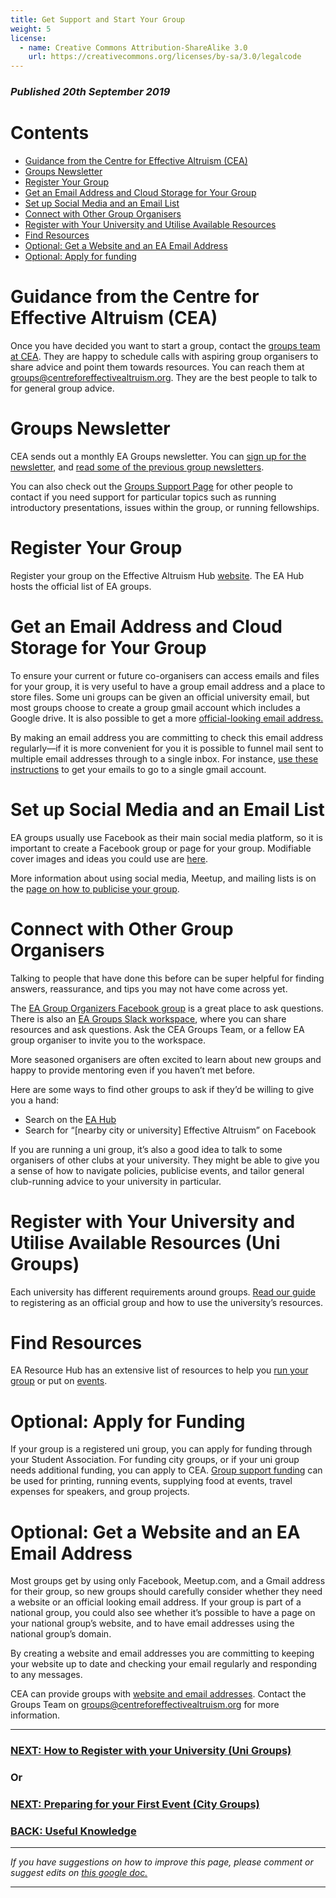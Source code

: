 ```yaml
---
title: Get Support and Start Your Group
weight: 5
license:
  - name: Creative Commons Attribution-ShareAlike 3.0
    url: https://creativecommons.org/licenses/by-sa/3.0/legalcode
---
```

### _Published 20th September 2019_

# Contents
* <a href="#guidanceCEA">Guidance from the Centre for Effective Altruism (CEA)</a>
* <a href="#groupsnewsletter">Groups Newsletter</a>
* <a href="#register">Register Your Group</a>
* <a href="#getemail">Get an Email Address and Cloud Storage for Your Group</a>
* <a href="#socialmedia">Set up Social Media and an Email List</a>
* <a href="#connect">Connect with Other Group Organisers</a>
* <a href="#regwithuni">Register with Your University and Utilise Available Resources</a>
* <a href="#findresources">Find Resources</a>
* <a href="#website">Optional: Get a Website and an EA Email Address</a>
* <a href="#funding">Optional: Apply for funding</a>

<a name ="guidanceCEA"></a>
# Guidance from the Centre for Effective Altruism (CEA)
Once you have decided you want to start a group, contact the <a target="_blank" href="https://www.centreforeffectivealtruism.org/team/#groups-team">groups team at CEA</a>. They are happy to schedule calls with aspiring group organisers to share advice and point them towards resources. You can reach them at <a target=”_blank” href="mailto:groups@centreforeffectivealtruism.org">groups@centreforeffectivealtruism.org</a>. They are the best people to talk to for general group advice. 


<a name ="groupsnewsletter"></a>
# Groups Newsletter
CEA sends out a monthly EA Groups newsletter. You can <a target="_blank" href="https://effectivealtruism.us8.list-manage.com/subscribe?u=52b028e7f799cca137ef74763&id=7d52b2f96c">sign up for the newsletter</a>, and <a target="_blank" href="https://us8.campaign-archive.com/home/?u=52b028e7f799cca137ef74763&id=7d52b2f96c">read some of the previous group newsletters</a>.


You can also check out the <a target="_blank" href="/tips/support/">Groups Support Page</a> for other people to contact if you need support for particular topics such as running introductory presentations, issues within the group, or running fellowships. 
 
<a name ="register"></a>
# Register Your Group
Register your group on the Effective Altruism Hub <a target="_blank" href="https://eahub.org/groups/">website</a>. The EA Hub hosts the official list of EA groups. 

<a name ="getemail"></a>
# Get an Email Address and Cloud Storage for Your Group
To ensure your current or future co-organisers can access emails and files for your group, it is very useful to have a group email address and a place to store files. Some uni groups can be given an official university email, but most groups choose to create a group gmail account which includes a Google drive. It is also possible to get a more <a href="#website">official-looking email address.</a>

By making an email address you are committing to check this email address regularly—if it is more convenient for you it is possible to funnel mail sent to multiple email addresses through to a single inbox. For instance, <a target="_blank" href=" https://support.google.com/mail/answer/21289/">use these instructions</a> to get your emails to go to a single gmail account. 

<a name ="socialmedia"></a>
# Set up Social Media and an Email List
EA groups usually use Facebook as their main social media platform, so it is important to create a Facebook group or page for your group. Modifiable cover images and ideas you could use are <a target="_blank" href="/graphics/editable-graphics/">here</a>. 

More information about using social media, Meetup, and mailing lists is on the <a target="_blank" href="https://resources.eahub.org/tips/publicity/">page on how to publicise your group</a>.

<a name ="connect"></a>
# Connect with Other Group Organisers
Talking to people that have done this before can be super helpful for finding answers, reassurance, and tips you may not have come across yet.

The <a target="_blank" href="https://www.facebook.com/groups/956362287803174/">EA Group Organizers Facebook group</a> is a great place to ask questions. There is also an <a target="_blank" href="https://eagroups.slack.com/">EA Groups Slack workspace</a>, where you can share resources and ask questions. Ask the CEA Groups Team, or a fellow EA group organiser to invite you to the workspace. 

More seasoned organisers are often excited to learn about new groups and happy to provide mentoring even if you haven’t met before.

Here are some ways to find other groups to ask if they’d be willing to give you a hand:

* Search on the <a target="_blank" href="https://eahub.org/groups/">EA Hub</a>
* Search for “[nearby city or university] Effective Altruism” on Facebook

If you are running a uni group, it’s also a good idea to talk to some organisers of other clubs at your university. They might be able to give you a sense of how to navigate policies, publicise events, and tailor general club-running advice to your university in particular.

<a name ="regwithuni"></a>
# Register with Your University and Utilise Available Resources (Uni Groups)

Each university has different requirements around groups. <a target="_blank" href="/start/register-uni/">Read our guide</a> to registering as an official group and how to use the university’s resources.

<a name ="findresources"></a>
# Find Resources

EA Resource Hub has an extensive list of resources to help you <a target="_blank" href="/tips/">run your group</a> or put on <a target="_blank" href="/events/">events</a>. 


<a name ="funding"></a>
# Optional: Apply for Funding
If your group is a registered uni group, you can apply for funding through your Student Association. For funding city groups, or if your uni group needs additional funding, you can apply to CEA. <a target="_blank" href="https://www.effectivealtruism.org/group-support-funding/">Group support funding</a> can be used for printing, running events, supplying food at events, travel expenses for speakers, and group projects.

<a name="website"></a>
# Optional: Get a Website and an EA Email Address

Most groups get by using only Facebook, Meetup.com, and a Gmail address for their group, so new groups should carefully consider whether they need a website or an official looking email address. If your group is part of a national group, you could also see whether it’s possible to have a page on your national group’s website, and to have email addresses using the national group’s domain.

By creating a website and email addresses you are committing to keeping your website up to date and checking your email regularly and responding to any messages. 

CEA can provide groups with <a target="_blank" href="https://docs.google.com/document/d/1wuGqPa8IAbJpM7WcDBbaSqt-E63fwZnCfiKKFeHnEAo/edit#heading=h.2rca39c46kkt"> website and email addresses</a>. Contact the Groups Team on 
<a target="_blank" href="mailto:groups@centreforeffectivealtruism.org
">groups@centreforeffectivealtruism.org
</a> for more information. 



<hr>

### [NEXT: How to Register with your University (Uni Groups)](/start/register-uni)
### Or
### [NEXT: Preparing for your First Event (City Groups)](/start/first-event-city/)

### [BACK: Useful Knowledge](/start/knowledge/)

<hr>

_If you have suggestions on how to improve this page, please comment or suggest edits on_ <a target="_blank" href="https://docs.google.com/document/d/1HOvXJpA_splwXU2iASa_XyK1i4743_wfOCKHFsdOGqo/edit?usp=sharing">_this google doc._</a>

<hr>


